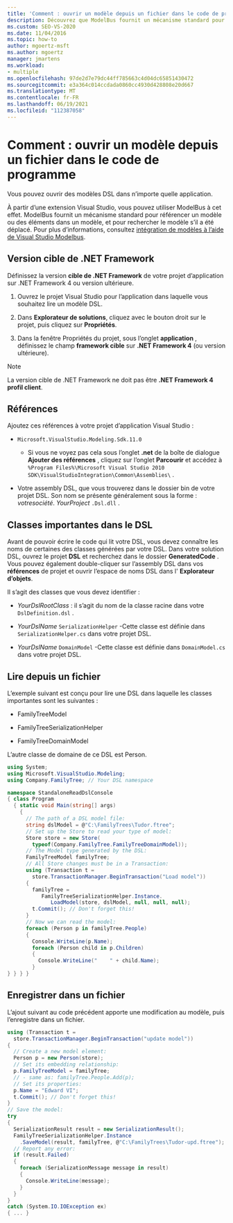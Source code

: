 ```yaml
---
title: 'Comment : ouvrir un modèle depuis un fichier dans le code de programme'
description: Découvrez que ModelBus fournit un mécanisme standard pour référencer un modèle ou des éléments dans un modèle, et pour rechercher le modèle s’il a été déplacé.
ms.custom: SEO-VS-2020
ms.date: 11/04/2016
ms.topic: how-to
author: mgoertz-msft
ms.author: mgoertz
manager: jmartens
ms.workload:
- multiple
ms.openlocfilehash: 97de2d7e79dc44ff785663c4d04dc65851430472
ms.sourcegitcommit: e3a364c014ccdada0860cc4930d428808e20d667
ms.translationtype: MT
ms.contentlocale: fr-FR
ms.lasthandoff: 06/19/2021
ms.locfileid: "112387058"
---
```

# <a name="how-to-open-a-model-from-file-in-program-code"></a>Comment : ouvrir un modèle depuis un fichier dans le code de programme

Vous pouvez ouvrir des modèles DSL dans n’importe quelle application.

À partir d’une extension Visual Studio, vous pouvez utiliser ModelBus à cet effet. ModelBus fournit un mécanisme standard pour référencer un modèle ou des éléments dans un modèle, et pour rechercher le modèle s’il a été déplacé. Pour plus d’informations, consultez [intégration de modèles à l’aide de Visual Studio Modelbus](../modeling/integrating-models-by-using-visual-studio-modelbus.md).

## <a name="target-framework"></a>Version cible de .NET Framework

Définissez la version **cible de .NET Framework** de votre projet d’application sur .NET Framework 4 ou version ultérieure.

1. Ouvrez le projet Visual Studio pour l’application dans laquelle vous souhaitez lire un modèle DSL.

2. Dans **Explorateur de solutions**, cliquez avec le bouton droit sur le projet, puis cliquez sur **Propriétés**.

3. Dans la fenêtre Propriétés du projet, sous l’onglet **application** , définissez le champ **framework cible** sur **.NET Framework 4** (ou version ultérieure).

> [!NOTE]
> La version cible de .NET Framework ne doit pas être **.NET Framework 4 profil client**.

## <a name="references"></a>Références

Ajoutez ces références à votre projet d’application Visual Studio :

- `Microsoft.VisualStudio.Modeling.Sdk.11.0`

  - Si vous ne voyez pas cela sous l’onglet **.net** de la boîte de dialogue **Ajouter des références** , cliquez sur l’onglet **Parcourir** et accédez à `%Program Files%\Microsoft Visual Studio 2010 SDK\VisualStudioIntegration\Common\Assemblies\` .

- Votre assembly DSL, que vous trouverez dans le dossier bin de votre projet DSL. Son nom se présente généralement sous la forme : *votresociété*. *YourProject* `.Dsl.dll` .

## <a name="important-classes-in-the-dsl"></a>Classes importantes dans le DSL

Avant de pouvoir écrire le code qui lit votre DSL, vous devez connaître les noms de certaines des classes générées par votre DSL. Dans votre solution DSL, ouvrez le projet **DSL** et recherchez dans le dossier **GeneratedCode** . Vous pouvez également double-cliquer sur l’assembly DSL dans vos **références** de projet et ouvrir l’espace de noms DSL dans l' **Explorateur d’objets**.

Il s’agit des classes que vous devez identifier :

- *YourDslRootClass* : il s’agit du nom de la classe racine dans votre `DslDefinition.dsl` .

- *YourDslName* `SerializationHelper` -Cette classe est définie dans `SerializationHelper.cs` dans votre projet DSL.

- *YourDslName* `DomainModel` -Cette classe est définie dans `DomainModel.cs` dans votre projet DSL.

## <a name="read-from-a-file"></a>Lire depuis un fichier

L’exemple suivant est conçu pour lire une DSL dans laquelle les classes importantes sont les suivantes :

- FamilyTreeModel

- FamilyTreeSerializationHelper

- FamilyTreeDomainModel

L’autre classe de domaine de ce DSL est Person.

```csharp
using System;
using Microsoft.VisualStudio.Modeling;
using Company.FamilyTree; // Your DSL namespace

namespace StandaloneReadDslConsole
{ class Program
  { static void Main(string[] args)
    {
      // The path of a DSL model file:
      string dslModel = @"C:\FamilyTrees\Tudor.ftree";
      // Set up the Store to read your type of model:
      Store store = new Store(
        typeof(Company.FamilyTree.FamilyTreeDomainModel));
      // The Model type generated by the DSL:
      FamilyTreeModel familyTree;
      // All Store changes must be in a Transaction:
      using (Transaction t =
        store.TransactionManager.BeginTransaction("Load model"))
      {
        familyTree =
           FamilyTreeSerializationHelper.Instance.
              LoadModel(store, dslModel, null, null, null);
        t.Commit(); // Don't forget this!
      }
      // Now we can read the model:
      foreach (Person p in familyTree.People)
      {
        Console.WriteLine(p.Name);
        foreach (Person child in p.Children)
        {
          Console.WriteLine("    " + child.Name);
        }
} } } }
```

## <a name="save-to-a-file"></a>Enregistrer dans un fichier

L’ajout suivant au code précédent apporte une modification au modèle, puis l’enregistre dans un fichier.

```csharp
using (Transaction t =
  store.TransactionManager.BeginTransaction("update model"))
{
  // Create a new model element:
  Person p = new Person(store);
  // Set its embedding relationship:
  p.FamilyTreeModel = familyTree;
  // - same as: familyTree.People.Add(p);
  // Set its properties:
  p.Name = "Edward VI";
  t.Commit(); // Don't forget this!
}
// Save the model:
try
{
  SerializationResult result = new SerializationResult();
  FamilyTreeSerializationHelper.Instance
    .SaveModel(result, familyTree, @"C:\FamilyTrees\Tudor-upd.ftree");
  // Report any error:
  if (result.Failed)
  {
    foreach (SerializationMessage message in result)
    {
      Console.WriteLine(message);
    }
  }
}
catch (System.IO.IOException ex)
{ ... }
```
